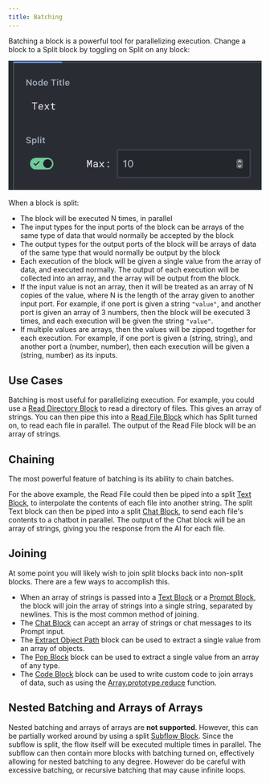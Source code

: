 ```yaml
---
title: Batching
---
```


Batching a block is a powerful tool for parallelizing execution. Change a block to a Split block by toggling on Split on any block:

![Batching a block](../assets/split-block.png)

When a block is split:

- The block will be executed N times, in parallel
- The input types for the input ports of the block can be arrays of the same type of data that would normally be accepted by the block
- The output types for the output ports of the block will be arrays of data of the same type that would normally be output by the block
- Each execution of the block will be given a single value from the array of data, and executed normally. The output of each execution will be collected into an array, and the array will be output from the block.
- If the input value is not an array, then it will be treated as an array of N copies of the value, where N is the length of the array given to another input port. For example, if one port is given a string `"value"`, and another port is given an array of 3 numbers, then the block will be executed 3 times, and each execution will be given the string `"value"`.
- If multiple values are arrays, then the values will be zipped together for each execution. For example, if one port is given a (string, string), and another port a (number, number), then each execution will be given a (string, number) as its inputs.

## Use Cases

Batching is most useful for parallelizing execution. For example, you could use a [Read Directory Block](../../block-reference/read-directory) to read a directory of files. This gives an array of strings. You can then pipe this into a [Read File Block](../../block-reference/read-file) which has Split turned on, to read each file in parallel. The output of the Read File block will be an array of strings.

## Chaining

The most powerful feature of batching is its ability to chain batches.

For the above example, the Read File could then be piped into a split [Text Block](../../block-reference/text), to interpolate the contents of each file into another string. The split Text block can then be piped into a split [Chat Block](../../block-reference/chat), to send each file's contents to a chatbot in parallel. The output of the Chat block will be an array of strings, giving you the response from the AI for each file.

## Joining

At some point you will likely wish to join split blocks back into non-split blocks. There are a few ways to accomplish this.

- When an array of strings is passed into a [Text Block](../block-reference/text) or a [Prompt Block](../../block-reference/prompt), the block will join the array of strings into a single string, separated by newlines. This is the most common method of joining.
- The [Chat Block](../../block-reference/chat) can accept an array of strings or chat messages to its Prompt input.
- The [Extract Object Path](../../block-reference/extract-object-path) block can be used to extract a single value from an array of objects.
- The [Pop Block](../../block-reference/pop) block can be used to extract a single value from an array of any type.
- The [Code Block](../../block-reference/code) block can be used to write custom code to join arrays of data, such as using the [Array.prototype.reduce](https://developer.mozilla.org/en-US/docs/Web/JavaScript/Reference/Global_Objects/Array/Reduce) function.

## Nested Batching and Arrays of Arrays

Nested batching and arrays of arrays are **not supported**. However, this can be partially worked around by using a split [Subflow Block](../../block-reference/subflow). Since the subflow is split, the flow itself will be executed multiple times in parallel. The subflow can then contain more blocks with batching turned on, effectively allowing for nested batching to any degree. However do be careful with excessive batching, or recursive batching that may cause infinite loops.
